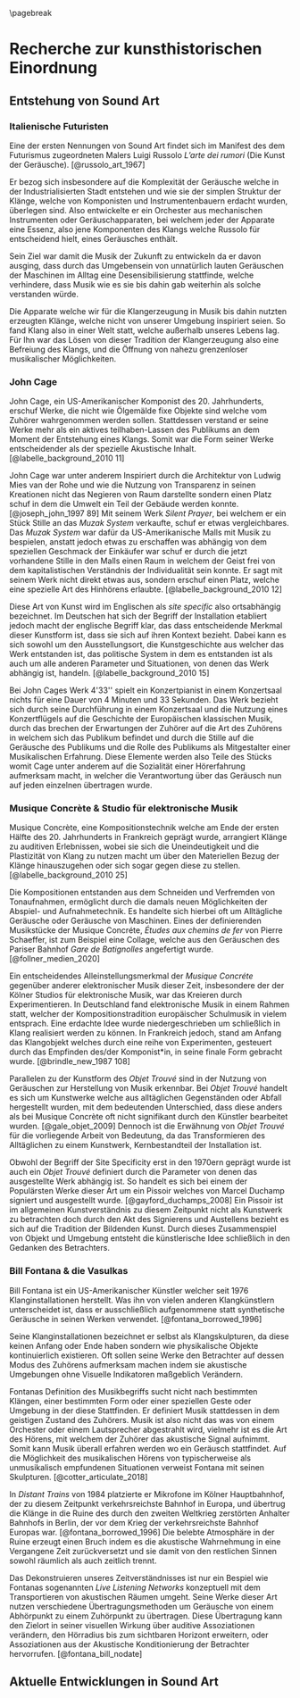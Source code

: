 \pagebreak

# Recherche zur kunsthistorischen Einordnung

## Entstehung von Sound Art

### Italienische Futuristen

Eine der ersten Nennungen von Sound Art findet sich im Manifest des dem Futurismus zugeordneten Malers Luigi Russolo *L’arte dei rumori* (Die Kunst der Geräusche). [@russolo_art_1967]

Er bezog sich insbesondere auf die Komplexität der Geräusche welche in der Industrialisierten Stadt entstehen und wie sie der simplen Struktur der Klänge, welche von Komponisten und Instrumentenbauern erdacht wurden, überlegen sind. Also entwickelte er ein Orchester aus mechanischen Instrumenten oder Geräuschapparaten, bei welchem jeder der Apparate eine Essenz, also jene Komponenten des Klangs welche Russolo für entscheidend hielt, eines Geräusches enthält.

Sein Ziel war damit die Musik der Zukunft zu entwickeln da er davon ausging, dass durch das Umgebensein von unnatürlich lauten Geräuschen der Maschinen im Alltag eine Desensibilisierung stattfinde, welche verhindere, dass Musik wie es sie bis dahin gab weiterhin als solche verstanden würde.

Die Apparate welche wir für die Klangerzeugung in Musik bis dahin nutzten erzeugten Klänge, welche nicht von unserer Umgebung inspiriert seien. So fand Klang also in einer Welt statt, welche außerhalb unseres Lebens lag. Für Ihn war das Lösen von dieser Tradition der Klangerzeugung also eine Befreiung des Klangs, und die Öffnung von nahezu grenzenloser musikalischer Möglichkeiten.

### John Cage

John Cage, ein US-Amerikanischer Komponist des 20. Jahrhunderts, erschuf  Werke, die nicht wie Ölgemälde fixe Objekte sind welche vom Zuhörer wahrgenommen werden sollen. Stattdessen verstand er seine Werke mehr als ein aktives teilhaben-Lassen des Publikums an dem Moment der Entstehung eines Klangs. Somit war die Form seiner Werke entscheidender als der spezielle Akustische Inhalt. [@labelle_background_2010 11] 

John Cage war unter anderem Inspiriert durch die Architektur von Ludwig Mies van der Rohe und wie die Nutzung von Transparenz in seinen Kreationen nicht das Negieren von Raum darstellte sondern einen Platz schuf in dem die Umwelt ein Teil der Gebäude werden konnte. [@joseph_john_1997 89] Mit seinem Werk *Silent Prayer*, bei welchem er ein Stück Stille an das *Muzak System* verkaufte, schuf er etwas vergleichbares. Das *Muzak System* war dafür da US-Amerikanische Malls mit Musik zu bespielen, anstatt jedoch etwas zu erschaffen was abhängig von dem speziellen Geschmack der Einkäufer war schuf er durch die jetzt vorhandene Stille in den Malls einen Raum in welchem der Geist frei von dem kapitalistischen Verständnis der Individualität sein konnte. Er sagt mit seinem Werk nicht direkt etwas aus, sondern erschuf einen Platz, welche eine spezielle Art des Hinhörens erlaubte. [@labelle_background_2010 12]

Diese Art von Kunst wird im Englischen als *site specific* also ortsabhängig bezeichnet. Im Deutschen hat sich der Begriff der Installation etabliert jedoch macht der englische Begriff klar, das dass entscheidende Merkmal dieser Kunstform ist, dass sie sich auf ihren Kontext bezieht. Dabei kann es sich sowohl um den Ausstellungsort, die Kunstgeschichte aus welcher das Werk entstanden ist, das politische System in dem es entstanden ist als auch um alle anderen Parameter und Situationen, von denen das Werk abhängig ist, handeln. [@labelle_background_2010 15]

Bei John Cages Werk 4'33'' spielt ein Konzertpianist in einem Konzertsaal nichts für eine Dauer von 4 Minuten und 33 Sekunden. Das Werk bezieht sich durch seine Durchführung in einem Konzertsaal und die Nutzung eines Konzertflügels auf die Geschichte der Europäischen klassischen Musik, durch das brechen der Erwartungen der Zuhörer auf die Art des Zuhörens in welchem sich das Publikum befindet und durch die Stille auf die Geräusche des Publikums und die Rolle des Publikums als Mitgestalter einer Musikalischen Erfahrung. Diese Elemente werden also Teile des Stücks womit Cage unter anderem auf die Sozialität einer Hörerfahrung aufmerksam macht, in welcher die Verantwortung über das Geräusch nun auf jeden einzelnen übertragen wurde.

### Musique Concrète & Studio für elektronische Musik

Musique Concrète, eine Kompositionstechnik welche am Ende der ersten Hälfte des 20. Jahrhunderts in Frankreich geprägt wurde, arrangiert Klänge zu auditiven Erlebnissen, wobei sie sich die Uneindeutigkeit  und die Plastizität von Klang zu nutzen macht um über den Materiellen Bezug der Klänge hinauszugehen oder sich sogar gegen diese zu stellen. [@labelle_background_2010 25]

Die Kompositionen entstanden aus dem Schneiden und Verfremden von Tonaufnahmen, ermöglicht durch die damals neuen Möglichkeiten der Abspiel- und Aufnahmetechnik. Es handelte sich hierbei oft um Alltägliche Geräusche oder Geräusche von Maschinen. Eines der definierenden Musikstücke der Musique Concréte, *Études aux chemins de fer* von Pierre Schaeffer, ist zum Beispiel eine Collage, welche aus den Geräuschen des Pariser Bahnhof *Gare de Batignolles* angefertigt wurde. [@follner_medien_2020]

Ein entscheidendes Alleinstellungsmerkmal der *Musique Concréte* gegenüber anderer elektronischer Musik dieser Zeit, insbesondere der der Kölner Studios für elektronische Musik, war das Kreieren durch Experimentieren. In Deutschland fand elektronische Musik in einem Rahmen statt, welcher der Kompositionstradition europäischer Schulmusik in vielem entsprach. Eine erdachte Idee wurde niedergeschrieben um schließlich in Klang realisiert werden zu können. In Frankreich jedoch, stand am Anfang das Klangobjekt welches durch eine reihe von Experimenten, gesteuert durch das Empfinden des/der Komponist*in, in seine finale Form gebracht wurde. [@brindle_new_1987 108]

Parallelen zu der Kunstform des *Objet Trouvé* sind in der Nutzung von Geräuschen zur Herstellung von Musik erkennbar. Bei *Objet Trouvé* handelt es sich um Kunstwerke welche aus alltäglichen Gegenständen oder Abfall hergestellt wurden, mit dem bedeutenden Unterschied, dass diese anders als bei Musique Concrète oft nicht signifikant durch den Künstler bearbeitet wurden. [@gale_objet_2009] Dennoch ist die Erwähnung von *Objet Trouvé* für die vorliegende Arbeit von Bedeutung, da das Transformieren des Alltäglichen zu einem Kunstwerk, Kernbestandteil der Installation ist.

Obwohl der Begriff der Site Specificity erst in den 1970ern geprägt wurde ist auch ein *Objet Trouvé* definiert durch die Parameter von denen das ausgestellte Werk abhängig ist. So handelt es sich bei einem der Populärsten Werke dieser Art um ein Pissoir welches von Marcel Duchamp signiert und ausgestellt wurde. [@gayford_duchamps_2008] Ein Pissoir ist im allgemeinen Kunstverständnis zu diesem Zeitpunkt nicht als Kunstwerk zu betrachten doch durch den Akt des Signierens und Austellens bezieht es sich auf die Tradition der Bildenden Kunst. Durch dieses Zusammenspiel von Objekt und Umgebung entsteht die künstlerische Idee schließlich in den Gedanken des Betrachters.

### Bill Fontana & die Vasulkas

Bill Fontana ist ein US-Amerikanischer Künstler welcher seit 1976 Klanginstallationen herstellt. Was ihn von vielen anderen Klangkünstlern unterscheidet ist, dass er ausschließlich aufgenommene statt synthetische Geräusche  in seinen Werken verwendet. [@fontana_borrowed_1996] 

Seine Klanginstallationen bezeichnet er selbst als Klangskulpturen, da diese keinen Anfang oder Ende haben sondern wie physikalische Objekte kontinuierlich existieren. Oft sollen seine Werke den Betrachter auf dessen Modus des Zuhörens aufmerksam machen indem sie akustische Umgebungen ohne Visuelle Indikatoren maßgeblich Verändern. 

Fontanas Definition des Musikbegriffs sucht nicht nach bestimmten Klängen, einer bestimmten Form oder einer speziellen Geste oder Umgebung in der diese Stattfinden. Er definiert Musik stattdessen in dem geistigen Zustand des Zuhörers. Musik ist also nicht das was von einem Orchester oder einem Lautsprecher abgestrahlt wird, vielmehr ist es die Art des Hörens, mit welchem der Zuhörer das akustische Signal aufnimmt. Somit kann Musik überall erfahren werden wo ein Geräusch stattfindet. Auf die Möglichkeit des musikalischen Hörens von typischerweise als unmusikalisch empfundenen  Situationen verweist Fontana mit seinen Skulpturen. [@cotter_articulate_2018]

In *Distant Trains* von 1984 platzierte er Mikrofone im Kölner Hauptbahnhof, der zu diesem Zeitpunkt verkehrsreichste Bahnhof in Europa, und übertrug die Klänge in die Ruine des durch den zweiten Weltkrieg zerstörten Anhalter Bahnhofs in Berlin, der vor dem Krieg der verkehrsreichste Bahnhof Europas war. [@fontana_borrowed_1996]  Die belebte Atmosphäre in der Ruine erzeugt einen Bruch indem es die akustische Wahrnehmung in eine Vergangene Zeit zurückversetzt und sie damit von den restlichen Sinnen sowohl räumlich als auch zeitlich trennt. 

Das Dekonstruieren unseres Zeitverständnisses ist nur ein Bespiel wie Fontanas sogenannten *Live Listening Networks* konzeptuell mit dem Transportieren von akustischen Räumen umgeht. Seine Werke dieser Art nutzen verschiedene Übertragungsmethoden um Geräusche von einem Abhörpunkt zu einem Zuhörpunkt zu übertragen. Diese Übertragung kann den Zielort in seiner visuellen Wirkung über auditive Assoziationen verändern, den Hörradius bis zum sichtbaren Horizont erweitern, oder Assoziationen aus der Akustische Konditionierung der Betrachter hervorrufen. [@fontana_bill_nodate]



## Aktuelle Entwicklungen in Sound Art

